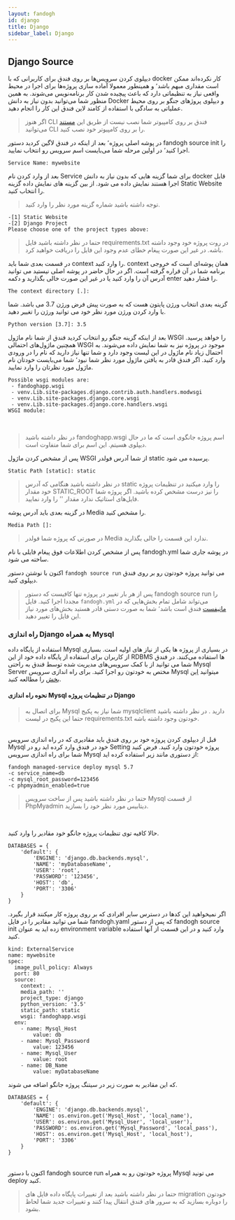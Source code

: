 ```yaml
---
layout: fandogh
id: django
title: Django
sidebar_label: Django 
---
```

## Django Source
دیپلوی کردن سرویس‌ها بر روی فندق برای کاربرانی که با docker کار نکرده‌اند ممکن است مقداری مبهم باشد٬ و همینطور معمولا آماده سازی پروژه‌ها برای اجرا در محیط واقعی نیاز به تنظیماتی دارد که باعث پیچیده شدن کار برنامه‌نویس می‌شوند.
به همین منظور شما می‌توانید بدون نیاز به دانش Docker و دیپلوی پروژهای جنگو بر روی محیط عملیاتی به سادگی با استفاده از کامند لاین فندق این کار را انجام دهید.

> اگر هنوز CLI  فندق بر روی کامپیوتر شما نصب نیست از طریق این [مستند](https://docs.fandogh.cloud/docs/getting-started.html) می‌توانید CLI را بر روی کامپیوتر خود نصب کنید.


 در پوشه اصلی پروژه٬ بعد از اینکه در فندق لاگین کردید دستور fandogh source init را اجرا کنید٬ در اولین مرحله شما می‌بایست اسم سرویس رو انتخاب نمایید.
<br>

```
Service Name: mywebsite
```


 بعد از وارد کردن نام Service  برای شما گزینه هایی که بدون نیاز به دانش docker قابل اجرا هستند نمایش داده می شود. از بین گزینه های نمایش داده گزینه Static Website را انتخاب کنید.

> توجه داشته باشید شماره گزینه مورد نظر را وارد کنید.

```
-[1] Static Website
-[2] Django Project
Please choose one of the project types above:

```
> حتما در نظر داشته باشید فایل requirements.txt در روت پروژه خود وجود داشته باشه. در غیر این صورت پیغام خطای عدم وجود این فایل را دریافت خواهید کرد.

در قسمت بعدی شما باید context را وارد کنید. context همان پوشه‌ای است که خروجی برنامه شما در آن قراره گرفته است. اگر در حال حاضر در پوشه اصلی نیستید می توانید آدرس آن را وارد کنید یا در غیر این صورت خالی بگذارید و دکمه enter را فشار دهید. 
```
The context directory [.]:
```
گزینه بعدی انتخاب ورژن پایتون هست که به صورت پیش فرض ورژن 3.7 می باشد. شما با وارد کردن ورژن مورد نظر خود می توانید ورژن را تغییر دهید. 

```
Python version [3.7]: 3.5

```
 بعد از اینکه گزینه جنگو رو انتخاب کردید فندق از شما نام ماژول WSGI را خواهد پرسید. همچنین ماژول‌های احتمالی WSGI موجود در پروژه نیز به شما نمایش داده می‌شوند. به احتمال زیاد نام ماژول در این لیست وجود دارد و شما تنها نیاز دارید که نام را در ورودی وارد کنید.
اگر فندق قادر به یافتن ماژول مورد نظر شما نبود٬ شما می‌بایست خودتان نام ماژول مورد نظرتان را وارد نمایید.


```
Possible wsgi modules are:
 - fandoghapp.wsgi
 - venv.Lib.site-packages.django.contrib.auth.handlers.modwsgi
 - venv.Lib.site-packages.django.core.wsgi
 - venv.Lib.site-packages.django.core.handlers.wsgi
WSGI module:
```
<br>

> در نظر داشته باشید fandoghapp.wsgi اسم پروژه جانگوی است که ما در حال دیپلوی هسیتم. این اسم برای شما متفاوت است.

پس از مشخص کردن ماژول WSGI از شما آدرس فولدر static پرسیده می شود. 

```
Static Path [static]: static
```

> در نظر داشته باشید هنگامی که آدرس static را وارد میکنید در تنظیمات پروژه خود مقدار STATIC_ROOT را نیز درست مشخص کرده باشید. اگر پروژه شما فایل‌های استاتیک ندارد مقدار '' را وارد نمایید.

در گزینه بعدی باید آدرس پوشه Media را مشخص کنید.

```
Media Path []:
```
> در صورتی که پروژه شما فولدر Media ندارد این قسمت را خالی بگذارید.

پس از مشخص کردن اطلاعات فوق پیغام فایلی با نام fandogh.yml در پوشه جاری شما ساخته می شود. 

اکنون با نوشتن دستور ``` fandogh source run ``` می توانید پروژه خودتون رو بر روی فندق دیپلوی کنید.

> پس از هر بار تغییر در پروژه تنها کافیست که دستور fandogh source run را مجددا اجرا کنید. 
> فایل ```fandogh.yml``` می‌تواند شامل تمام بخش‌هایی که در [مانیفست](https://docs.fandogh.cloud/docs/service-manifest.html) فندق است باشد٬ شما به صورت دستی قادر هستید بخش‌های مورد نیاز این فایل را تغییر دهید.
 

### راه اندازی Django به همراه Mysql
استفاده از پایگاه داده Mysql در بسیاری از پروژه ها یکی از نیاز های اولیه است. بسیاری از کاربران برای استفاده از پایگاه داده خود از این  RDBMS ها استفاده می‌کنند. در فندق شما می توانید از با کمک سرویس‌های مدیریت شده توسط فندق به راحتی  Mysql Server مختص به خودتون رو اجرا کنید. 
برای راه اندازی سرویس Mysql میتوانید [این بخش](https://docs.fandogh.cloud/docs/mysql-managed-service.html) را مطالعه کنید. 


#### نحوه راه اندازی Mysql در تنظیمات پروژه Django 

> برای اتصال به Mysql شما نیاز به پکیج mysqlclient دارید . در نظر داشته باشید حتما این پکیج در لیست requirements.txt خودتون وجود داشته باشه.

<br>
قبل از دیپلوی کردن پروژه خود بر روی فندق باید مقادیری که در راه اندازی سرویس Mysql خود در فندق وارد کرده اید رو در Setting پروژه خودتون وارد کنید. 
فرض کنید شما برای راه اندازی سرویس Mysql از دستوری مانند زیر استفاده کرده اید: 

```
fandogh managed-service deploy mysql 5.7 
-c service_name=db 
-c mysql_root_password=123456
-c phpmyadmin_enabled=true

```

> حتما در نظر داشته باشید پس از ساخت سرویس Mysql از قسمت PhpMyadmin دیتابیس مورد نظر خود را بسازید.

<br>

حالا کافیه توی تنظیمات پروژه جانگو خود مقادیر را وارد کنید.

```
DATABASES = {
    'default': {
        'ENGINE': 'django.db.backends.mysql',
        'NAME': 'myDatabaseName',
        'USER': 'root',
        'PASSWORD': '123456',
        'HOST': 'db',
        'PORT': '3306'
    }
}
```

اگر نمیخواهید این کدها در دسترس سایر افرادی که بر روی پروژه کار میکنند قرار بگیرد.
شما می توانید مقادیر را در فایل fandogh.yaml که پس از دستور fandogh source init زده اید به عنوان environment variable وارد 
 کنید و در این قسمت از آنها استفاده کنید. 

```
kind: ExternalService
name: mywebsite
spec:
  image_pull_policy: Always
  port: 80
  source:
    context: .
    media_path: ''
    project_type: django
    python_version: '3.5'
    static_path: static
    wsgi: fandoghapp.wsgi
  env:
    - name: Mysql_Host
        value: db
    - name: Mysql_Password
        value: 123456
    - name: Mysql_User
        value: root
    - name: DB_Name
        value: myDatabaseName     
```
که این مقادیر به صورت زیر در سیتنگ پروژه جانگو اضافه می شوند.

```
DATABASES = {
    'default': {
        'ENGINE': 'django.db.backends.mysql',
        'NAME': os.environ.get('Mysql_Host', 'local_name'),
        'USER': os.environ.get('Mysql_User', 'local_user'),
        'PASSWORD': os.environ.get('Mysql_Password', 'local_pass'),
        'HOST': os.environ.get('Mysql_Host', 'local_host'),
        'PORT': '3306'
    }
}
```

<br>
اکنون با دستور fandogh source run پروژه خودتون رو به همراه Mysql می تونید deploy کنید.

> حتما در نظر داشته باشید بعد از تغییرات پایگاه داده فایل های migration خودتون را دوباره بسازید که به سرور های فندق انتقال پیدا کنند و تغییرات جدید شما لحاظ بشود.
   
